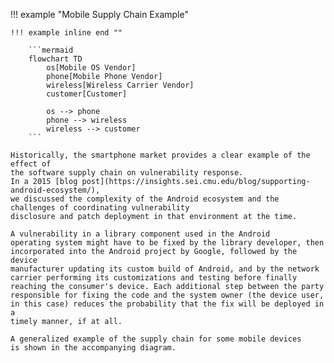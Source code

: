 !!! example "Mobile Supply Chain Example"

    !!! example inline end ""

        ```mermaid
        flowchart TD
            os[Mobile OS Vendor]
            phone[Mobile Phone Vendor]
            wireless[Wireless Carrier Vendor]
            customer[Customer]
            
            os --> phone
            phone --> wireless
            wireless --> customer
        ```

    Historically, the smartphone market provides a clear example of the effect of 
    the software supply chain on vulnerability response. 
    In a 2015 [blog post](https://insights.sei.cmu.edu/blog/supporting-android-ecosystem/),
    we discussed the complexity of the Android ecosystem and the challenges of coordinating vulnerability
    disclosure and patch deployment in that environment at the time.

    A vulnerability in a library component used in the Android
    operating system might have to be fixed by the library developer, then
    incorporated into the Android project by Google, followed by the device
    manufacturer updating its custom build of Android, and by the network
    carrier performing its customizations and testing before finally
    reaching the consumer's device. Each additional step between the party
    responsible for fixing the code and the system owner (the device user,
    in this case) reduces the probability that the fix will be deployed in a
    timely manner, if at all.

    A generalized example of the supply chain for some mobile devices
    is shown in the accompanying diagram.

